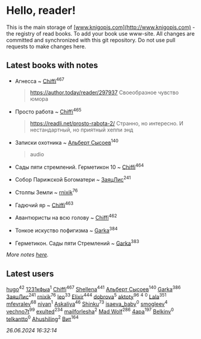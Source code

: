 # Hello, reader!
This is the main storage of [www.knigopis.com](http://www.knigopis.com) - the registry of read books.
To add your book use www-site. All changes are committed and synchronized with this git repository.
Do not use pull requests to make changes here.


## Latest books with notes
* Агнесса ~ [Chiffi](users/105/105831994080785626680-google)<sup>467</sup>
    > https://author.today/reader/297937
    > Своеобразное чувство юмора

* Просто работа ~ [Chiffi](users/105/105831994080785626680-google)<sup>465</sup>
    > https://readli.net/prosto-rabota-2/
    > Странно, но интересно. И нестандартный, но приятный хеппи энд

* Записки охотника ~ [Альберт Сысоев](users/474/47446642-vkontakte)<sup>140</sup>
    > audio

* Сады пяти стремлений. Герметикон 10 ~ [Chiffi](users/105/105831994080785626680-google)<sup>464</sup>

* Собор Парижской Богоматери ~ [ЗаяцЛис](users/112/112388384595246311466-google)<sup>241</sup>

* Столпы Земли ~ [rnixik](users/116/116191270391964650818-google)<sup>76</sup>

* Гадючий яр ~ [Chiffi](users/105/105831994080785626680-google)<sup>463</sup>

* Авантюристы на всю голову ~ [Chiffi](users/105/105831994080785626680-google)<sup>462</sup>

* Тонкое искуство пофигизма ~ [Garka](users/115/115753719718250012620-google)<sup>384</sup>

* Герметикон. Сады пяти Стремлений ~ [Garka](users/115/115753719718250012620-google)<sup>383</sup>


_More notes [here](latest_books_with_notes.md)._


## Latest users
[hugo](users/105/105063533945004840111-google)<sup>42</sup> 
[1231кфыа](users/692/692142137-vkontakte)<sup>1</sup> 
[Chiffi](users/105/105831994080785626680-google)<sup>467</sup> 
[Shellena](users/134/13413591548892934957-mailru)<sup>441</sup> 
[Альберт Сысоев](users/474/47446642-vkontakte)<sup>140</sup> 
[Garka](users/115/115753719718250012620-google)<sup>386</sup> 
[ЗаяцЛис](users/112/112388384595246311466-google)<sup>241</sup> 
[rnixik](users/116/116191270391964650818-google)<sup>76</sup> 
[leo](users/106/106915386474260202605-google)<sup>33</sup> 
[Elixir](users/115/115826717712507836033-google)<sup>444</sup> 
[dobrova](users/606/6069210-vkontakte)<sup>5</sup> 
[aktoty](users/275/275766107-vkontakte)<sup>96</sup> 
[](users/115/115095777313809768381-google)<sup>4</sup> 
[](users/358/358594589-vkontakte)<sup>0</sup> 
[Lala](users/761/76187635-vkontakte)<sup>351</sup> 
[mfevralev](users/140/140966150-vkontakte)<sup>68</sup> 
[niyan](users/110/110517883439678622021-google)<sup>1</sup> 
[Askaliya](users/326/326783541-vkontakte)<sup>46</sup> 
[Shinku](users/109/109176126475581739292-google)<sup>73</sup> 
[isaeva_baby](users/109/109089966297718972425-google)<sup>0</sup> 
[smogleev](users/267/267805152-yandex)<sup>4</sup> 
[vechno7t](users/102/102483077884312127500-google)<sup>99</sup> 
[exulted](users/100/100599204551896265722-google)<sup>234</sup> 
[mailforlesha](users/836/836484549-yandex)<sup>2</sup> 
[Mad Wolf](users/947/94738840-vkontakte)<sup>286</sup> 
[4apa](users/117/117392596378069249667-google)<sup>197</sup> 
[Belkinv](users/117/117655821011958723100-google)<sup>0</sup> 
[telkantto](users/105/105132765868492364316-google)<sup>0</sup> 
[Ahushiling](users/116/116407812532669338806-google)<sup>2</sup> 
[Вит](users/300/300273923-vkontakte)<sup>164</sup> 


_26.06.2024 16:32:14_

